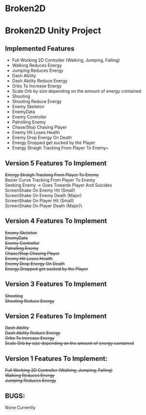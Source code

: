 # Broken2D
# Broken2D Unity Project

## Implemented Features
* Full Working 2D Controller (Walking, Jumping, Falling)
* Walking Reduces Energy
* Jumping Reduces Energy
* Dash Ability
* Dash Ability Reduce Energy
* Orbs To Increase Energy
* Scale Orb by size depending on the amount of energy contained
* Shooting
* Shooting Reduce Energy
* Enemy Skeleton
* EnemyData
* Enemy Controller
* Patrolling Enemy
* Chase/Stop Chasing Player
* Enemy Hit Loses Health
* Enemy Drop Energy On Death
* Energy Dropped get sucked by the Player
* Energy Straigh Tracking From Player To Enemy~

## Version 5 Features To Implement
~~Energy Straigh Tracking From Player To Enemy~~\
Bezier Curve Tracking From Player To Enemy\
Seeking Enemy -> Goes Towards Player And Suicides\
ScreenShake On Enemy Hit (Small)\
ScreenShake On Enemy Death (Major)\
ScreenShake On Player Hit (Small)\
ScreenShake On Player Death (Major)\

## Version 4 Features To Implement
~~Enemy Skeleton~~\
~~EnemyData~~\
~~Enemy Controller~~\
~~Patrolling Enemy~~\
~~Chase/Stop Chasing Player~~\
~~Enemy Hit Loses Health~~\
~~Enemy Drop Energy On Death~~\
~~Energy Dropped get sucked by the Player~~

## Version 3 Features To Implement
~~Shooting~~\
~~Shooting Reduce Energy~~

## Version 2 Features To Implement
~~Dash Ability~~\
~~Dash Ability Reduce Energy~~\
~~Orbs To Increase Energy~~\
~~Scale Orb by size depending on the amount of energy contained~~

## Version 1 Features To Implement:
~~Full Working 2D Controller (Walking, Jumping, Falling)~~\
~~Walking Reduces Energy~~\
~~Jumping Reduces Energy~~

## BUGS:
None Currently